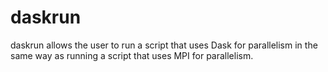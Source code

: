 # daskrun
 daskrun allows the user to run a script that uses Dask for parallelism in the same way as running a script that uses MPI for parallelism.
